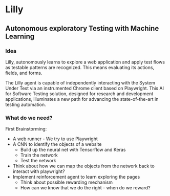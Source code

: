 # Lilly

## Autonomous exploratory Testing with Machine Learning

### Idea

Lilly, autonomously learns to explore a web application and apply test flows as testable patterns are recognized. 
This means evaluating its actions, fields, and forms.

The Lilly agent is capable of independently interacting with the System Under Test via an instrumented Chrome client 
based on Playwright. This AI for Software Testing solution, designed for research and development applications, 
illuminates a new path for advancing the state-of-the-art in testing automation.

### What do we need?

First Brainstorming: 

* A web runner - We try to use Playwright
* A CNN to identify the objects of a website
    * Build up the neural net with Tensorflow and Keras
    * Train the network 
    * Test the network
* Think about how we can map the objects from the network back to interact with playwright?
* Implement reinforcement agent to learn exploring the pages
    * Think about possible rewarding mechanism 
    * How can we know that we do the right - when do we reward?
    
    